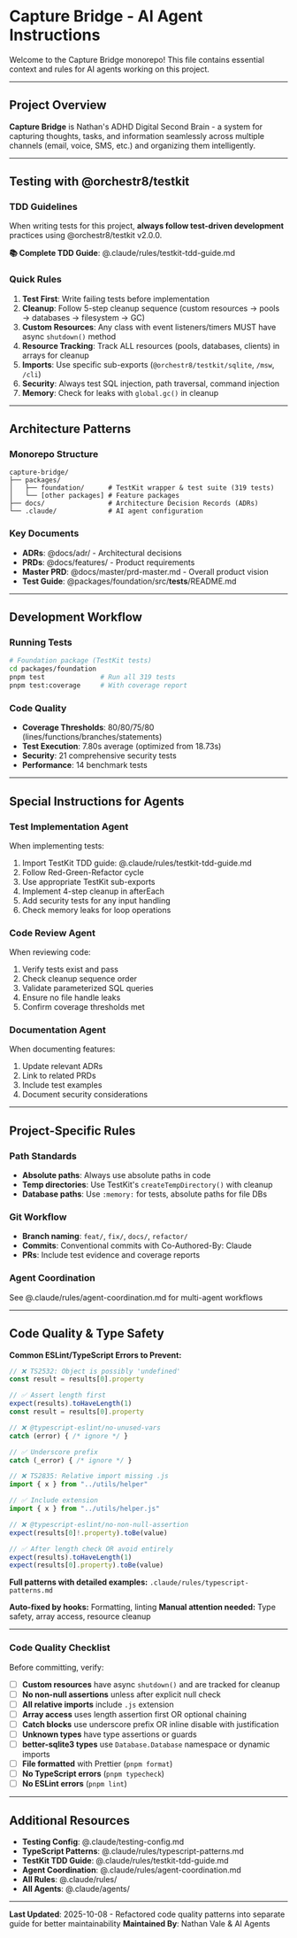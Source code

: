 # Capture Bridge - AI Agent Instructions

Welcome to the Capture Bridge monorepo! This file contains essential context and rules for AI agents working on this project.

---

## Project Overview

**Capture Bridge** is Nathan's ADHD Digital Second Brain - a system for capturing thoughts, tasks, and information seamlessly across multiple channels (email, voice, SMS, etc.) and organizing them intelligently.

---

## Testing with @orchestr8/testkit

### TDD Guidelines

When writing tests for this project, **always follow test-driven development** practices using @orchestr8/testkit v2.0.0.

**📚 Complete TDD Guide**: @.claude/rules/testkit-tdd-guide.md

### Quick Rules

1. **Test First**: Write failing tests before implementation
2. **Cleanup**: Follow 5-step cleanup sequence (custom resources → pools → databases → filesystem → GC)
3. **Custom Resources**: Any class with event listeners/timers MUST have async `shutdown()` method
4. **Resource Tracking**: Track ALL resources (pools, databases, clients) in arrays for cleanup
5. **Imports**: Use specific sub-exports (`@orchestr8/testkit/sqlite`, `/msw`, `/cli`)
6. **Security**: Always test SQL injection, path traversal, command injection
7. **Memory**: Check for leaks with `global.gc()` in cleanup

---

## Architecture Patterns

### Monorepo Structure

```
capture-bridge/
├── packages/
│   ├── foundation/      # TestKit wrapper & test suite (319 tests)
│   └── [other packages] # Feature packages
├── docs/                # Architecture Decision Records (ADRs)
└── .claude/             # AI agent configuration
```

### Key Documents

- **ADRs**: @docs/adr/ - Architectural decisions
- **PRDs**: @docs/features/ - Product requirements
- **Master PRD**: @docs/master/prd-master.md - Overall product vision
- **Test Guide**: @packages/foundation/src/**tests**/README.md

---

## Development Workflow

### Running Tests

```bash
# Foundation package (TestKit tests)
cd packages/foundation
pnpm test              # Run all 319 tests
pnpm test:coverage     # With coverage report
```

### Code Quality

- **Coverage Thresholds**: 80/80/75/80 (lines/functions/branches/statements)
- **Test Execution**: 7.80s average (optimized from 18.73s)
- **Security**: 21 comprehensive security tests
- **Performance**: 14 benchmark tests

---

## Special Instructions for Agents

### Test Implementation Agent

When implementing tests:

1. Import TestKit TDD guide: @.claude/rules/testkit-tdd-guide.md
2. Follow Red-Green-Refactor cycle
3. Use appropriate TestKit sub-exports
4. Implement 4-step cleanup in afterEach
5. Add security tests for any input handling
6. Check memory leaks for loop operations

### Code Review Agent

When reviewing code:

1. Verify tests exist and pass
2. Check cleanup sequence order
3. Validate parameterized SQL queries
4. Ensure no file handle leaks
5. Confirm coverage thresholds met

### Documentation Agent

When documenting features:

1. Update relevant ADRs
2. Link to related PRDs
3. Include test examples
4. Document security considerations

---

## Project-Specific Rules

### Path Standards

- **Absolute paths**: Always use absolute paths in code
- **Temp directories**: Use TestKit's `createTempDirectory()` with cleanup
- **Database paths**: Use `:memory:` for tests, absolute paths for file DBs

### Git Workflow

- **Branch naming**: `feat/`, `fix/`, `docs/`, `refactor/`
- **Commits**: Conventional commits with Co-Authored-By: Claude
- **PRs**: Include test evidence and coverage reports

### Agent Coordination

See @.claude/rules/agent-coordination.md for multi-agent workflows

---

## Code Quality & Type Safety

**Common ESLint/TypeScript Errors to Prevent:**

```typescript
// ❌ TS2532: Object is possibly 'undefined'
const result = results[0].property

// ✅ Assert length first
expect(results).toHaveLength(1)
const result = results[0].property

// ❌ @typescript-eslint/no-unused-vars
catch (error) { /* ignore */ }

// ✅ Underscore prefix
catch (_error) { /* ignore */ }

// ❌ TS2835: Relative import missing .js
import { x } from "../utils/helper"

// ✅ Include extension
import { x } from "../utils/helper.js"

// ❌ @typescript-eslint/no-non-null-assertion
expect(results[0]!.property).toBe(value)

// ✅ After length check OR avoid entirely
expect(results).toHaveLength(1)
expect(results[0].property).toBe(value)
```

**Full patterns with detailed examples:** `.claude/rules/typescript-patterns.md`

**Auto-fixed by hooks:** Formatting, linting
**Manual attention needed:** Type safety, array access, resource cleanup

---

### Code Quality Checklist

Before committing, verify:

- [ ] **Custom resources** have async `shutdown()` and are tracked for cleanup
- [ ] **No non-null assertions** unless after explicit null check
- [ ] **All relative imports** include `.js` extension
- [ ] **Array access** uses length assertion first OR optional chaining
- [ ] **Catch blocks** use underscore prefix OR inline disable with justification
- [ ] **Unknown types** have type assertions or guards
- [ ] **better-sqlite3 types** use `Database.Database` namespace or dynamic imports
- [ ] **File formatted** with Prettier (`pnpm format`)
- [ ] **No TypeScript errors** (`pnpm typecheck`)
- [ ] **No ESLint errors** (`pnpm lint`)

---

## Additional Resources

- **Testing Config**: @.claude/testing-config.md
- **TypeScript Patterns**: @.claude/rules/typescript-patterns.md
- **TestKit TDD Guide**: @.claude/rules/testkit-tdd-guide.md
- **Agent Coordination**: @.claude/rules/agent-coordination.md
- **All Rules**: @.claude/rules/
- **All Agents**: @.claude/agents/

---

**Last Updated**: 2025-10-08 - Refactored code quality patterns into separate guide for better maintainability
**Maintained By**: Nathan Vale & AI Agents
